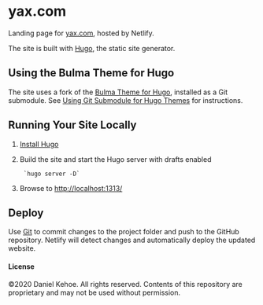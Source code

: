 # yax.com

Landing page for [yax.com](https://www.yax.com/), hosted by Netlify.

The site is built with [Hugo](https://gohugo.io/), the static site generator.

## Using the Bulma Theme for Hugo

The site uses a fork of the [Bulma Theme for Hugo](https://github.com/jeblister/bulma), installed as a Git submodule. See [Using Git Submodule for Hugo Themes](https://www.andrewhoog.com/post/git-submodule-for-hugo-themes/) for instructions.

## Running Your Site Locally

1. [Install Hugo](https://gohugo.io/getting-started/quick-start/#step-1-install-hugo)

1. Build the site and start the Hugo server with drafts enabled

        `hugo server -D`

1. Browse to [http://localhost:1313/](http://localhost:1313/)

## Deploy

Use [Git](https://guides.github.com/introduction/git-handbook/) to commit changes to the project folder and push to the GitHub repository. Netlify will detect changes and automatically deploy the updated website.

#### License

©2020 Daniel Kehoe. All rights reserved. Contents of this repository are proprietary and may not be used without permission.
